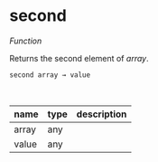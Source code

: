# second

_Function_

Returns the second element of _array_.

<pre><code>second array &rarr; value</code></pre>
<br>

| name | type | description |
|------|------|-------------|
|array|any||
|value|any||


